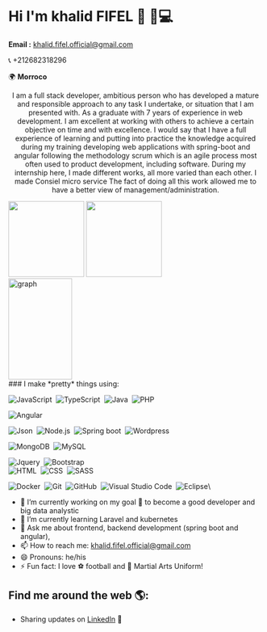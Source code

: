  # Hi I'm khalid FIFEL 👋 🏾‍💻

**Email :** khalid.fifel.official@gmail.com 

 :telephone_receiver: +212682318296

 :earth_africa: **Morroco**


<div align="center">
  <p>
  I am a full stack developer, ambitious person who has developed a mature and responsible approach to any task I undertake, or situation that I am presented with. As a graduate with 7 years of experience in web development. I am excellent at working with others to achieve a certain objective on time and with excellence.
  I would say that I have a full experience of learning and putting into practice the knowledge acquired during my training developing web applications with spring-boot and angular following the methodology scrum which is an agile process most often used to product development, including software. During my internship here, I made different works, all more varied than each other. I made Consiel micro service
The fact of doing all this work allowed me to have a better view of management/administration. 
  </p>
</div>

<div align="left">
<a>
  <img src="https://github-readme-stats.vercel.app/api?username=kfifel&theme=tokyonight&show_icons=true" height=150 />
</a>
<a>
  <img src="https://github-readme-stats.vercel.app/api/top-langs/?username=kfifel&langs_count=5&theme=tokyonight" height=150 />
</a>
<br>
<a>
  <img src="https://activity-graph.herokuapp.com/graph?username=kfifel&theme=rogue" width=50% height=200 alt="graph"/>
</a>
</div>
</div>
### I make *pretty* things using:

![JavaScript](https://img.shields.io/badge/-JavaScript-05122A?style=flat&logo=javascript&logoColor=white)&nbsp;
![TypeScript](https://img.shields.io/badge/TypeScript-007ACC?style=for-the-badge&logo=typescript&logoColor=white)&nbsp;
![Java](https://img.shields.io/badge/-Java-05122A?style=flat&logo=Java&logoColor=FFA518)&nbsp;
![PHP](https://img.shields.io/badge/PHP-777BB4?style=for-the-badge&logo=php&logoColor=white)&nbsp;

![Angular](https://img.shields.io/badge/Angular-DD0031?style=for-the-badge&logo=angular&logoColor=white)&nbsp;

![Json](https://img.shields.io/badge/-Json-05122A?style=flat&logo=json)&nbsp;
![Node.js](https://img.shields.io/badge/-Node.js-05122A?style=flat&logo=node.js)&nbsp;
![Spring boot](https://img.shields.io/badge/Spring_Boot-F2F4F9?style=for-the-badge&logo=spring-boot)&nbsp;
![Wordpress](https://img.shields.io/badge/Wordpress-21759B?style=for-the-badge&logo=wordpress&logoColor=white)&nbsp;

![MongoDB](https://img.shields.io/badge/MongoDB-4EA94B?style=for-the-badge&logo=mongodb&logoColor=white)&nbsp;
![MySQL](https://img.shields.io/badge/MySQL-00000F?style=for-the-badge&logo=mysql&logoColor=white)&nbsp;


![Jquery](	https://img.shields.io/badge/jQuery-0769AD?style=for-the-badge&logo=jquery&logoColor=white)&nbsp;
![Bootstrap](https://img.shields.io/badge/-Bootstrap-05122A?style=flat&logo=bootstrap&logoColor=563D7C)\
![HTML](	https://img.shields.io/badge/HTML5-E34F26?style=for-the-badge&logo=html5&logoColor=white)&nbsp;
![CSS](https://img.shields.io/badge/CSS3-1572B6?style=for-the-badge&logo=css3&logoColor=white)&nbsp;
![SASS](	https://img.shields.io/badge/Sass-CC6699?style=for-the-badge&logo=sass&logoColor=white)&nbsp;

![Docker](https://img.shields.io/badge/Docker-2CA5E0?style=for-the-badge&logo=docker&logoColor=white)&nbsp;
![Git](https://img.shields.io/badge/-Git-05122A?style=flat&logo=git)&nbsp;
![GitHub](https://img.shields.io/badge/-GitHub-05122A?style=flat&logo=github)&nbsp;
![Visual Studio Code](https://img.shields.io/badge/-Visual%20Studio%20Code-05122A?style=flat&logo=visual-studio-code&logoColor=007ACC)&nbsp;
![Eclipse](https://img.shields.io/badge/-Eclipse-05122A?style=flat&logo=eclipse-ide&logoColor=2C2255)\

- 🔭 I’m currently working on my goal 🎯 to become a good developer and big data analystic
- 🌱 I’m currently learning Laravel and kubernetes
- 💬 Ask me about frontend, backend development (spring boot and angular),
- 📫 How to reach me: khalid.fifel.official@gmail.com 
- 😄 Pronouns: he/his
- ⚡ Fun fact: I love ⚽ football and 🥋 Martial Arts Uniform!

## Find me around the web 🌎:

- Sharing updates on <a href="https://www.linkedin.com/in/khalid-fifel-9a8946237/">LinkedIn</a> 💼
